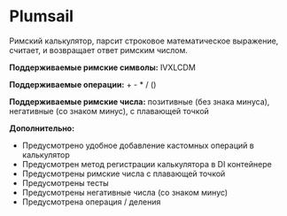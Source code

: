 # Plumsail

Римский калькулятор, парсит строковое математическое выражение, считает, и возвращает ответ римским числом.

**Поддерживаемые римские символы:** IVXLCDM

**Поддерживаемые операции:** + - * / ()

**Поддерживаемые римские числа:** позитивные (без знака минуса), негативные (со знаком минус), с плавающей точкой

**Дополнительно:**

* Предусмотрено удобное добавление кастомных операций в калькулятор
* Предусмотрен метод регистрации калькулятора в DI контейнере
* Предусмотрены римские числа с плавающей точкой
* Предусмотрены тесты
* Предусмотрены негативные числа (со знаком минус)
* Предусмотрена операция / деления
